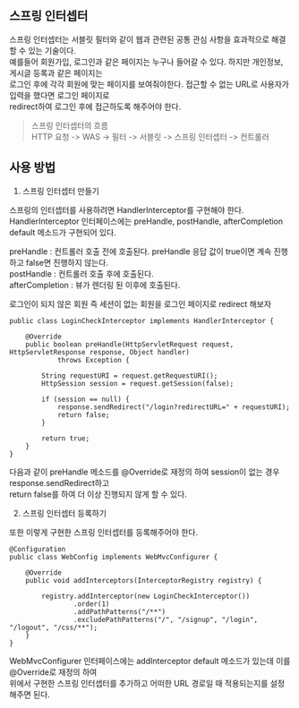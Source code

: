 ## 스프링 인터셉터 

스프링 인터셉터는 서블릿 필터와 같이 웹과 관련된 공통 관심 사항을 효과적으로 해결할 수 있는 기술이다.  
예를들어 회원가입, 로그인과 같은 페이지는 누구나 들어갈 수 있다. 하지만 개인정보, 게시글 등록과 같은 페이지는  
로그인 후에 각각 회원에 맞는 페이지를 보여줘야한다. 접근할 수 없는 URL로 사용자가 입력을 했다면 로그인 페이지로  
redirect하여 로그인 후에 접근하도록 해주어야 한다.   

> 스프링 인터셉터의 흐름   
> HTTP 요청 -> WAS -> 필터 -> 서블릿 -> 스프링 인터셉터 -> 컨트롤러  

## 사용 방법

1. 스프링 인터셉터 만들기 

스프링의 인터셉터를 사용하려면 HandlerInterceptor를 구현해야 한다.    
HandlerInterceptor 인터페이스에는 preHandle, postHandle, afterCompletion default 메소드가 구현되어 있다.    

preHandle : 컨트롤러 호출 전에 호출된다. preHandle 응답 값이 true이면 계속 진행하고 false면 진행하지 않는다.   
postHandle : 컨트롤러 호출 후에 호출된다.  
afterCompletion : 뷰가 렌더링 된 이후에 호출된다.   

로그인이 되지 않은 회원 즉 세션이 없는 회원을 로그인 페이지로 redirect 해보자  

```
public class LoginCheckInterceptor implements HandlerInterceptor {

    @Override
    public boolean preHandle(HttpServletRequest request, HttpServletResponse response, Object handler)
            throws Exception {

        String requestURI = request.getRequestURI();
        HttpSession session = request.getSession(false);

        if (session == null) {
            response.sendRedirect("/login?redirectURL=" + requestURI);
            return false;
        }

        return true;
    }
}
```
다음과 같이 preHandle 메소드를 @Override로 재정의 하여 session이 없는 경우 response.sendRedirect하고   
return false를 하여 더 이상 진행되지 않게 할 수 있다.  

2. 스프링 인터셉터 등록하기  

또한 이렇게 구현한 스프링 인터셉터를 등록해주어야 한다.  
```
@Configuration
public class WebConfig implements WebMvcConfigurer {

    @Override
    public void addInterceptors(InterceptorRegistry registry) {

        registry.addInterceptor(new LoginCheckInterceptor())
                .order(1)
                .addPathPatterns("/**")
                .excludePathPatterns("/", "/signup", "/login", "/logout", "/css/**");
    }
}
```
WebMvcConfigurer 인터페이스에는 addInterceptor default 메소드가 있는데 이를 @Override로 재정의 하여  
위에서 구현한 스프링 인터셉터를 추가하고 어떠한 URL 경로일 때 적용되는지를 설정해주면 된다.
